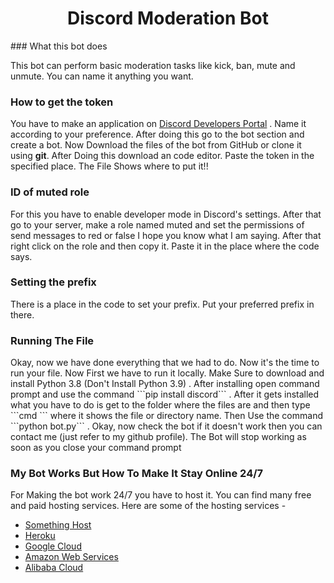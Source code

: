 
<h1 align = "center"> Discord Moderation Bot </h1>
### What this bot does 
<p> This bot can perform basic moderation tasks like kick, ban, mute and unmute. You can name it anything you want. </p> 


### How to get the token
 You have to make an application on [Discord Developers Portal](https://discord.com/developers/applications) . Name it according to your preference. After doing this go to the bot section and create a bot. Now Download the files of the bot from GitHub or clone it using  **git**. After Doing this download an code editor. Paste the token in the specified place. The File Shows where to put it!! 

### ID of muted role
<p> For this you have to enable developer mode in Discord's settings. After that go to your server, make a role named muted and set the permissions of send messages to red or false I hope you know what I am saying. After that right click on the role and then copy it. Paste it in the place where the code says. </p> 

### Setting the prefix
<p> There is a place in the code to set your prefix. Put your preferred prefix in there.  <p>

### Running The File
<p> Okay, now we have done everything that we had to do. Now it's the time to run your file. Now First we have to run it locally. Make Sure to download and install Python 3.8 (Don't Install Python 3.9) . After installing open command prompt and use the command ```pip install discord``` . After it gets installed what you have to do is get to the folder where the files are and then type ```cmd ``` where it shows the file or directory name. Then Use the command ```python bot.py``` . Okay, now check the bot if it doesn't work then you can contact me (just refer to my github profile).  The Bot will stop working as soon as you close your command prompt </p>

### My Bot Works But How To Make It Stay Online 24/7
 For Making the bot work 24/7 you have to host it. You can find many free and paid hosting services. Here are some of the hosting services - 
<ul>  
<li> <a href = "https://something.host"> Something Host </a> </li>
<li>    <a href = "https://heroku.com"> Heroku </a> </li> 
<li> <a href = "https://cloud.google.com"> Google Cloud </a> 
<li> <a href = "https://aws.amazon.com/"> Amazon Web Services </a>
<li> <a href = "https://us.alibabacloud.com/"> Alibaba Cloud </a> 

